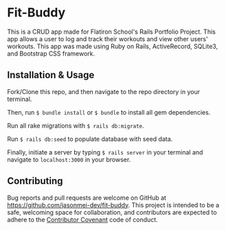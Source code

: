 # Fit-Buddy

This is a CRUD app made for Flatiron School's Rails Portfolio Project. This app allows a user to log and track their workouts and view other users' workouts. This app was made using Ruby on Rails, ActiveRecord, SQLite3, and Bootstrap CSS framework.

## Installation & Usage

Fork/Clone this repo, and then navigate to the repo directory in your terminal.

Then, run `$ bundle install` or `$ bundle` to install all gem dependencies.

Run all rake migrations with `$ rails db:migrate`.

Run `$ rails db:seed` to populate database with seed data.

Finally, initiate a server by typing `$ rails server` in your terminal and navigate to `localhost:3000` in your browser.

## Contributing

Bug reports and pull requests are welcome on GitHub at https://github.com/jasonmei-dev/fit-buddy. This project is intended to be a safe, welcoming space for collaboration, and contributors are expected to adhere to the [Contributor Covenant](http://contributor-covenant.org) code of conduct.
